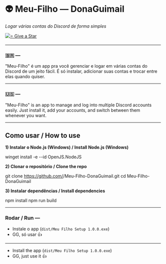 # 👽 Meu-Filho — DonaGuimail
*Logar várias contas do Discord de forma simples*

[![⭐ Give a Star](https://img.shields.io/badge/-Give%20a%20Star-ffcc00?style=flat&logo=github)](https://github.com/<seu-usuario>/Meu-Filho-DonaGuimail)

---

### 🇧🇷 —
"Meu-Filho" é um app pra você gerenciar e logar em várias contas do Discord de um jeito fácil.
É só instalar, adicionar suas contas e trocar entre elas quando quiser.

---

### 🇺🇸 —
"Meu-Filho" is an app to manage and log into multiple Discord accounts easily.
Just install it, add your accounts, and switch between them whenever you want.

---

## Como usar / How to use

**1) Instalar o Node.js (Windows) / Install Node.js (Windows)**

winget install -e --id OpenJS.NodeJS

**2) Clonar o repositório / Clone the repo**

git clone https://github.com/<seu-usuario>/Meu-Filho-DonaGuimail.git
cd Meu-Filho-DonaGuimail

**3) Instalar dependências / Install dependencies**

npm install
npm run build

---

### Rodar / Run —
- Instale o app (`dist/Meu Filho Setup 1.0.0.exe`)
- GG, só usar 👍

---
- Install the app (`dist/Meu Filho Setup 1.0.0.exe`)
- GG, just use it 👍
